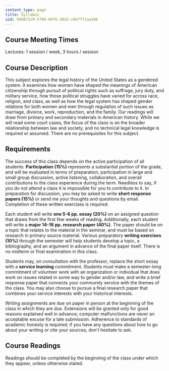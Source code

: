 ```yaml
---
content_type: page
title: Syllabus
uid: 94b071c9-5798-b6f6-30a3-c0e7771aa166
---
```


Course Meeting Times
--------------------

Lectures: 1 session / week, 3 hours / session

Course Description
------------------

This subject explores the legal history of the United States as a gendered system. It examines how women have shaped the meanings of American citizenship through pursuit of political rights such as suffrage, jury duty, and military service, how those political struggles have varied for across race, religion, and class, as well as how the legal system has shaped gender relations for both women and men through regulation of such issues as marriage, divorce, work, reproduction, and the family. Our readings will draw from primary and secondary materials in American history. While we will read some court cases, the focus of the class is on the broader relationship between law and society, and no technical legal knowledge is required or assumed. There are no prerequisites for this subject.

Requirements
------------

The success of this class depends on the active participation of all students. **Participation (15%)** represents a substantial portion of the grade, and will be evaluated in terms of preparation, participation in large and small group discussion, active listening, collaboration, and overall contributions to the class experience during the term. Needless to say, if you do not attend a class it is impossible for you to contribute to it. In preparation for discussion, you may be asked to write **short response papers (15%)** or send me your thoughts and questions by email. Completion of these written exercises is required.

Each student will write **one 5-6 pp. essay (20%)** on an assigned question that draws from the first few weeks of reading. Additionally, each student will write a **major 14-16 pp. research paper (40%).** The paper should be on a topic that relates to the material in the seminar, and must be based on research in primary source material. Various preparatory **writing exercises (10%)** through the semester will help students develop a topic, a bibliography, and an argument in advance of the final paper itself. There is no midterm or final examination in this class.

Students may, on consultation with the professor, replace the short essay with a **service learning** commitment. Students must make a semester-long commitment of volunteer work with an organization or individual that does work on issues related in some way to gender and/or law, and write a brief response paper that connects your community service with the themes of the class. You may also choose to pursue a final research paper that combines your service interests with your historical interests.

Writing assignments are due on paper in person at the beginning of the class in which they are due. Extensions will be granted only for good reasons explained well in advance; computer malfunctions are never an acceptable excuse for a late submission. Adherence to standards of academic honesty is required; if you have any questions about how to go about your writing or cite your sources, don't hesitate to ask.

Course Readings
---------------

Readings should be completed by the beginning of the class under which they appear, unless otherwise stated.